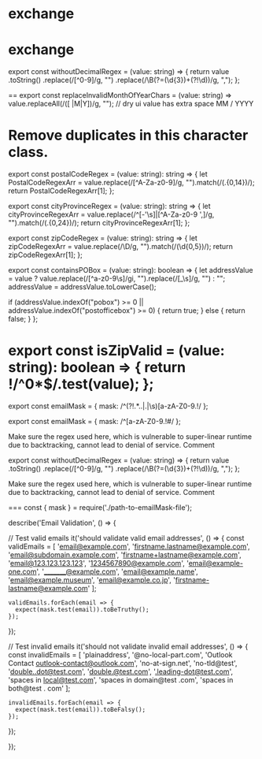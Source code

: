 # exchange
# exchange
export const withoutDecimalRegex = (value: string) => {
  return value
    .toString()
    .replace(/[^0-9]/g, "")
    .replace(/\B(?=(\d{3})+(?!\d))/g, ",");
};

==
export const replaceInvalidMonthOfYearChars = (value: string) => value.replaceAll(/([ |M|Y])/g, ""); // dry ui value has extra space MM / YYYY

Remove duplicates in this character class.
==

export const postalCodeRegex = (value: string): string => {
  let PostalCodeRegexArr = value.replace(/[^A-Za-z0-9]/g, "").match(/(.{0,14})/);
  return PostalCodeRegexArr[1];
};

export const cityProvinceRegex = (value: string): string => {
  let cityProvinceRegexArr = value.replace(/^[-'\s]|[^A-Za-z0-9 ',]/g, "").match(/(.{0,24})/);
  return cityProvinceRegexArr[1];
};

export const zipCodeRegex = (value: string): string => {
  let zipCodeRegexArr = value.replace(/\D/g, "").match(/(\d{0,5})/);
  return zipCodeRegexArr[1];
};

export const containsPOBox = (value: string): boolean => {
  let addressValue = value ? value.replace(/[^a-z0-9\s]/gi, "").replace(/[_\s]/g, "") : "";
  addressValue = addressValue.toLowerCase();

  if (addressValue.indexOf("pobox") >= 0 || addressValue.indexOf("postofficebox") >= 0) {
    return true;
  } else {
    return false;
  }
};

export const isZipValid = (value: string): boolean => {
  return !/^0*$/.test(value);
};
==

export const emailMask = {
  mask: /^(?!.*\.\.|\.|\s)[a-zA-Z0-9.!$%#&'^*+/=?_{|}~\s-]+@?(?!\.|-)[a-zA-Z0-9.-]*(?:\.?[a-zA-Z0-9]*)*$/
};

export const emailMask = {
  mask: /^[a-zA-Z0-9.!#$%&'*+/=?^_`{|}~-]+@[a-zA-Z0-9-]+(\.[a-zA-Z0-9-]+)*$/
};

Make sure the regex used here, which is vulnerable to super-linear runtime due to backtracking, cannot lead to denial of service.
Comment

export const withoutDecimalRegex = (value: string) => {
  return value
    .toString()
    .replace(/[^0-9]/g, "")
    .replace(/\B(?=(\d{3})+(?!\d))/g, ",");
};

Make sure the regex used here, which is vulnerable to super-linear runtime due to backtracking, cannot lead to denial of service.
Comment

===
const { mask } = require('./path-to-emailMask-file');

describe('Email Validation', () => {

  // Test valid emails
  it('should validate valid email addresses', () => {
    const validEmails = [
      'email@example.com',
      'firstname.lastname@example.com',
      'email@subdomain.example.com',
      'firstname+lastname@example.com',
      'email@123.123.123.123',
      '1234567890@example.com',
      'email@example-one.com',
      '_______@example.com',
      'email@example.name',
      'email@example.museum',
      'email@example.co.jp',
      'firstname-lastname@example.com'
    ];

    validEmails.forEach(email => {
      expect(mask.test(email)).toBeTruthy();
    });
  });

  // Test invalid emails
  it('should not validate invalid email addresses', () => {
    const invalidEmails = [
      'plainaddress',
      '@no-local-part.com',
      'Outlook Contact <outlook-contact@outlook.com>',
      'no-at-sign.net',
      'no-tld@test',
      'double..dot@test.com',
      'double.@test.com',
      '.leading-dot@test.com',
      'spaces in local@test.com',
      'spaces in domain@test .com',
      'spaces in both@test . com'
    ];

    invalidEmails.forEach(email => {
      expect(mask.test(email)).toBeFalsy();
    });
  });

});
